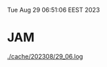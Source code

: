 Tue Aug 29 06:51:06 EEST 2023
# JAM
<a href='./cache/202308/29_06.log'>./cache/202308/29_06.log</a>
